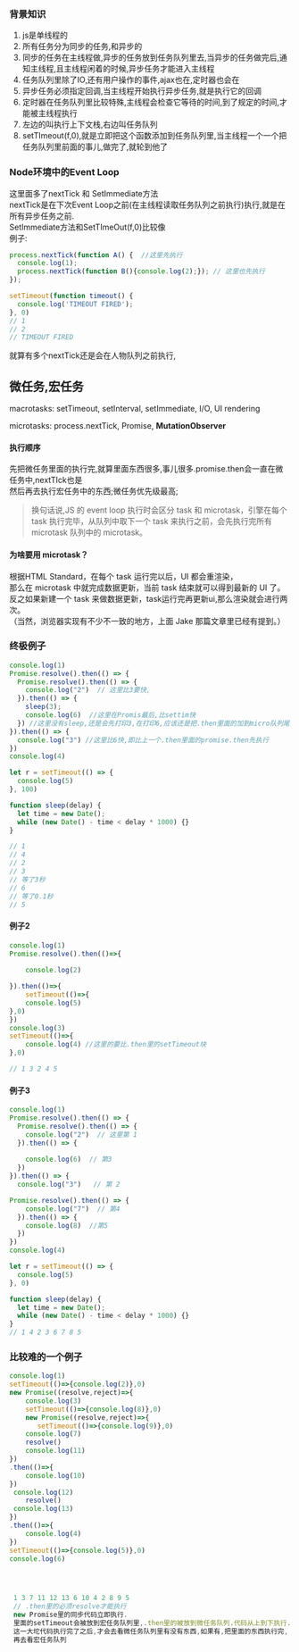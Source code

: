 ### 背景知识
1. js是单线程的  
2. 所有任务分为同步的任务,和异步的  
3. 同步的任务在主线程做,异步的任务放到任务队列里去,当异步的任务做完后,通知主线程,且主线程闲着的时候,异步任务才能进入主线程 
4. 任务队列里除了IO,还有用户操作的事件,ajax也在,定时器也会在 
5. 异步任务必须指定回调,当主线程开始执行异步任务,就是执行它的回调
6. 定时器在任务队列里比较特殊,主线程会检查它等待的时间,到了规定的时间,才能被主线程执行  
7. 左边的叫执行上下文栈,右边叫任务队列  
8. setTImeout(f,0),就是立即把这个函数添加到任务队列里,当主线程一个一个把任务队列里前面的事儿,做完了,就轮到他了  
   


### Node环境中的Event Loop
这里面多了nextTick 和 SetImmediate方法  
nextTick是在下次Event Loop之前(在主线程读取任务队列之前执行)执行,就是在所有异步任务之前.  
SetImmediate方法和SetTImeOut(f,0)比较像  
例子: 
```js
process.nextTick(function A() {  //这里先执行
  console.log(1);
  process.nextTick(function B(){console.log(2);}); // 这里也先执行
});

setTimeout(function timeout() {
  console.log('TIMEOUT FIRED');
}, 0)
// 1
// 2
// TIMEOUT FIRED
```
就算有多个nextTick还是会在人物队列之前执行,

## 微任务,宏任务
macrotasks: setTimeout, setInterval, setImmediate, I/O, UI rendering  

microtasks: process.nextTick, Promise, **MutationObserver**  
#### 执行顺序 
先把微任务里面的执行完,就算里面东西很多,事儿很多.promise.then会一直在微任务中,nextTIck也是  
然后再去执行宏任务中的东西;微任务优先级最高;  
> 换句话说,JS 的 event loop 执行时会区分 task 和 microtask，引擎在每个 task 执行完毕，从队列中取下一个 task 来执行之前，会先执行完所有 microtask 队列中的 microtask。
#### 为啥要用 microtask？  
根据HTML Standard，在每个 task 运行完以后，UI 都会重渲染，  
那么在 microtask 中就完成数据更新，当前 task 结束就可以得到最新的 UI 了。  
反之如果新建一个 task 来做数据更新，task运行完再更新ui,那么渲染就会进行两次。  
（当然，浏览器实现有不少不一致的地方，上面 Jake 那篇文章里已经有提到。）


### 终极例子
```js
console.log(1)
Promise.resolve().then(() => {
  Promise.resolve().then(() => {
    console.log("2")  // 这里比3要快,
  }).then(() => {
    sleep(3);
    console.log(6)  //这里在Promis最后,比settim快
  }) //这里没有sleep,还是会先打印3,在打印6,应该还是把.then里面的加到micro队列尾部了
}).then(() => {
  console.log("3") //这里比6快,即比上一个.then里面的promise.then先执行
})
console.log(4)

let r = setTimeout(() => {
  console.log(5)
}, 100)

function sleep(delay) {
  let time = new Date();
  while (new Date() - time < delay * 1000) {}
}

// 1
// 4
// 2
// 3
// 等了3秒
// 6 
// 等了0.1秒
// 5 
```

#### 例子2
```js
console.log(1)
Promise.resolve().then(()=>{
   
    console.log(2)

}).then(()=>{
    setTimeout(()=>{
    console.log(5)
},0)
})
console.log(3)
setTimeout(()=>{
    console.log(4) //这里的要比.then里的setTimeout块
},0)

// 1 3 2 4 5
```

#### 例子3
```js
console.log(1)
Promise.resolve().then(() => {
  Promise.resolve().then(() => {
    console.log("2")  // 这里第 1
  }).then(() => {
    
    console.log(6)  // 第3
  }) 
}).then(() => {
  console.log("3")   // 第 2

Promise.resolve().then(() => {
    console.log("7")  // 第4
  }).then(() => {
    console.log(8)  //第5
  }) 
})
console.log(4)

let r = setTimeout(() => {
  console.log(5)
}, 0)

function sleep(delay) {
  let time = new Date();
  while (new Date() - time < delay * 1000) {}
}
// 1 4 2 3 6 7 8 5 
```


### 比较难的一个例子
```js
console.log(1)
setTimeout(()=>{console.log(2)},0)
new Promise((resolve,reject)=>{
    console.log(3)
    setTimeout(()=>{console.log(8)},0)
    new Promise((resolve,reject)=>{
       setTimeout(()=>{console.log(9)},0)
    console.log(7)
    resolve()
    console.log(11)
})
.then(()=>{
    console.log(10)
})
 console.log(12)
    resolve()
 console.log(13)
})
.then(()=>{
    console.log(4)
})
setTimeout(()=>{console.log(5)},0)
console.log(6)




 1 3 7 11 12 13 6 10 4 2 8 9 5 
 // .then里的必须resolve才能执行  
 new Promise里的同步代码立即执行.  
 里面的setTimeout会被放到宏任务队列里,.then里的被放到微任务队列.代码从上到下执行.  
 这一大坨代码执行完了之后,才会去看微任务队列里有没有东西,如果有,把里面的东西执行完,  
 再去看宏任务队列
```
